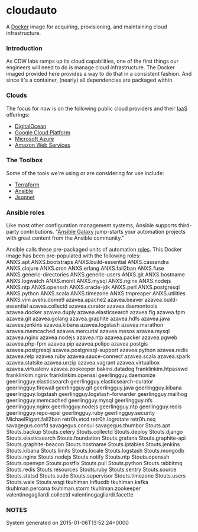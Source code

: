 cloudauto
==========

A [Docker](https://www.docker.com) image for acquiring, provisioning, and maintaining cloud infrastructure.

### Introduction 
As CDW labs ramps up its cloud capabilities, one of the first things our engineers will need to do is manage cloud infrastructure.  The Docker imaged provided here provides a way 
to do that in a consistent fashion.  And since it's a container, (nearly) all dependencies are packaged within.


### Clouds
The focus for now is on the following public cloud providers and their [IaaS](http://en.wikipedia.org/wiki/Cloud_computing#Infrastructure_as_a_service) offerings:   
* [DigitalOcean](https://www.digitalocean.com/)   
* [Google Cloud Platform](https://cloud.google.com/)    
* [Microsoft Azure](https://azure.microsoft.com/en-us/)   
* [Amazon Web Services](http://aws.amazon.com/)   


### The Toolbox  
Some of the tools we're using or are considering for use include:
* [Terraform](http://www.terraform.io/)   
* [Ansible](http://www.ansible.com/)   
* [Jsonnet](http://google.github.io/jsonnet/doc/index.html)   


### Ansible roles   
Like most other configuration management systems, Ansible supports third-party contributions. "[Ansible Galaxy](https://galaxy.ansible.com) jump-starts your automation 
projects with great content from the Ansible community."   

Ansible calls these pre-packaged units of automation [roles](http://docs.ansible.com/playbooks_roles#roles).  This Docker image has been pre-populated with the following roles:   
ANXS.apt
ANXS.bootstraps
ANXS.build-essential
ANXS.cassandra
ANXS.clojure
ANXS.cron
ANXS.erlang
ANXS.fail2ban
ANXS.fuse
ANXS.generic-directories
ANXS.generic-users
ANXS.git
ANXS.hostname
ANXS.logwatch
ANXS.monit
ANXS.mysql
ANXS.nginx
ANXS.nodejs
ANXS.ntp
ANXS.openssh
ANXS.oracle-jdk
ANXS.perl
ANXS.postgresql
ANXS.python
ANXS.scala
ANXS.timezone
ANXS.tmpreaper
ANXS.utilities
ANXS.vim
avelis.dome9
azavea.apache2
azavea.beaver
azavea.build-essential
azavea.collectd
azavea.curator
azavea.daemontools
azavea.docker
azavea.duply
azavea.elasticsearch
azavea.fig
azavea.fpm
azavea.git
azavea.golang
azavea.graphite
azavea.hdfs
azavea.java
azavea.jenkins
azavea.kibana
azavea.logstash
azavea.marathon
azavea.memcached
azavea.mercurial
azavea.mesos
azavea.mysql
azavea.nginx
azavea.nodejs
azavea.ntp
azavea.packer
azavea.pgweb
azavea.php-fpm
azavea.pip
azavea.polipo
azavea.postgis
azavea.postgresql
azavea.postgresql-support
azavea.python
azavea.redis
azavea.relp
azavea.ruby
azavea.sauce-connect
azavea.scala
azavea.spark
azavea.statsite
azavea.unzip
azavea.vagrant
azavea.virtualbox
azavea.virtualenv
azavea.zookeeper
bakins.datadog
franklinkim.htpasswd
franklinkim.nginx
franklinkim.openssl
geerlingguy.daemonize
geerlingguy.elasticsearch
geerlingguy.elasticsearch-curator
geerlingguy.firewall
geerlingguy.git
geerlingguy.java
geerlingguy.kibana
geerlingguy.logstash
geerlingguy.logstash-forwarder
geerlingguy.mailhog
geerlingguy.memcached
geerlingguy.mysql
geerlingguy.nfs
geerlingguy.nginx
geerlingguy.nodejs
geerlingguy.ntp
geerlingguy.redis
geerlingguy.repo-epel
geerlingguy.ruby
geerlingguy.security
MichaelRigart.fail2ban
retr0h.etcd
retr0h.logrotate
retr0h.nsq
savagegus.confd
savagegus.consul
savagegus.thumbor
Stouts.apt
Stouts.backup
Stouts.celery
Stouts.collectd
Stouts.deploy
Stouts.django
Stouts.elasticsearch
Stouts.foundation
Stouts.grafana
Stouts.graphite-api
Stouts.graphite-beacon
Stouts.hostname
Stouts.iptables
Stouts.jenkins
Stouts.kibana
Stouts.limits
Stouts.locale
Stouts.logstash
Stouts.mongodb
Stouts.nginx
Stouts.nodejs
Stouts.notify
Stouts.ntp
Stouts.openssh
Stouts.openvpn
Stouts.postfix
Stouts.pull
Stouts.python
Stouts.rabbitmq
Stouts.redis
Stouts.resources
Stouts.ruby
Stouts.sentry
Stouts.source
Stouts.statsd
Stouts.sudo
Stouts.supervisor
Stouts.timezone
Stouts.users
Stouts.wale
Stouts.wsgi
tkuhlman.Influxdb
tkuhlman.kafka
tkuhlman.percona
tkuhlman.storm
tkuhlman.zookeeper
valentinogagliardi.collectd
valentinogagliardi.facette
 

### NOTES   
System generated on 2015-01-06T13:52:24+0000 
